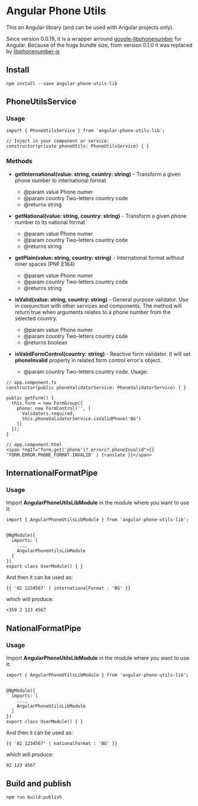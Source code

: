 # Angular Phone Utils

This an Angular library (and can be used with Angular projects only).

Since version 0.0.19, it is a wrapper arround [google-libphonenumber](https://www.npmjs.com/package/google-libphonenumber) for Angular. Because of the huge bundle size, from version 0.1.0 it was replaced by [libphonenumber-js](https://gitlab.com/catamphetamine/libphonenumber-js)

## Install

```
npm install --save angular-phone-utils-lib
```

## PhoneUtilsService

### Usage

```
import { PhoneUtilsService } from 'angular-phone-utils-lib';

// Inject in your component or service:
constructor(private phoneUtils: PhoneUtilsService) { }
```

### Methods

- **getInternational(value: string, country: string)** - Transform a given phone number to international format

  - @param value Phone numer
  - @param country Two-letters country code
  - @returns string

- **getNational(value: string, country: string)** - Transform a given phone number to its national format

  - @param value Phone numer
  - @param country Two-letters country code
  - @returns string

- **getPlain(value: string, country: string)** - International format without inner spaces (PNF.E164)

  - @param value Phone numer
  - @param country Two-letters country code
  - @returns string

- **isValid(value: string, country: string)** - General purpose validator. Use in conjunction with other services
  and components. The method will return true when arguments relates to a phone number from the selected country.

  - @param value Phone numer
  - @param country Two-letters country code
  - @returns boolean

- **isValidFormControl(country: string)** - Reactive form validator. It will set **phoneInvalid** property
  in related form control error's object.
  - @param country Two-letters country code. Usage:

```
// app.component.ts
constructor(public phoneValidatorService: PhoneValidatorService) { }

public getForm() {
  this.form = new FormGroup({
    phone: new FormControl('', [
      Validators.required,
      this.phoneValidatorService.isValidPhone('BG')
    ])
  });
}

// app.component.html
<span *ngIf="form.get('phone')?.errors?.phoneInvalid">{{ 'FORM.ERROR.PHONE_FORMAT.INVALID' | translate }}</span>
```

## InternationalFormatPipe

### Usage

Import **AngularPhoneUtilsLibModule** in the module where you want to use it:

```
import { AngularPhoneUtilsLibModule } from 'angular-phone-utils-lib';


@NgModule({
  imports: [
    ...,
    AngularPhoneUtilsLibModule
  ]
})
export class UserModule() { }
```

And then it can be used as:

```
{{ '02 1234567' | internationalFormat : 'BG' }}
```

which will produce:

```
+359 2 123 4567
```

## NationalFormatPipe

### Usage

Import **AngularPhoneUtilsLibModule** in the module where you want to use it:

```
import { AngularPhoneUtilsLibModule } from 'angular-phone-utils-lib';


@NgModule({
  imports: [
    ...,
    AngularPhoneUtilsLibModule
  ]
})
export class UserModule() { }
```

And then it can be used as:

```
{{ '02 1234567' | nationalFormat : 'BG' }}
```

which will produce:

```
02 123 4567
```

## Build and publish

```
npm run build:publish
```
